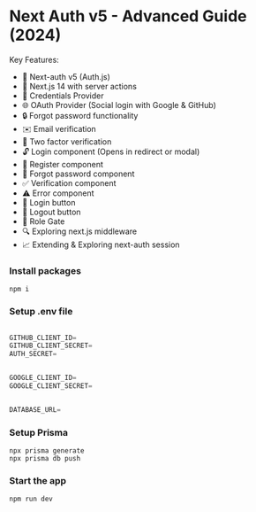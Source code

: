 # Next Auth v5 - Advanced Guide (2024)

Key Features:
- 🔐 Next-auth v5 (Auth.js)
- 🚀 Next.js 14 with server actions
- 🔑 Credentials Provider
- 🌐 OAuth Provider (Social login with Google & GitHub)
- 🔒 Forgot password functionality
- ✉️ Email verification
- 📱 Two factor verification
- 🔓 Login component (Opens in redirect or modal)
- 📝 Register component
- 🤔 Forgot password component
- ✅ Verification component
- ⚠️ Error component
- 🔘 Login button
- 🚪 Logout button
- 🚧 Role Gate
- 🔍 Exploring next.js middleware
- 📈 Extending & Exploring next-auth session

### Install packages

```shell
npm i
```

### Setup .env file


```js

GITHUB_CLIENT_ID=
GITHUB_CLIENT_SECRET=
AUTH_SECRET=


GOOGLE_CLIENT_ID=
GOOGLE_CLIENT_SECRET=


DATABASE_URL=

```

### Setup Prisma
```shell
npx prisma generate
npx prisma db push
```

### Start the app

```shell
npm run dev
```
